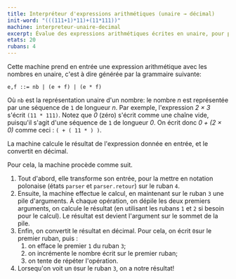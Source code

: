 ```yaml
---
title: Interpréteur d'expressions arithmétiques (unaire → décimal)
init-word: "(((111+1)*11)+(11*111))"
machine: interpreteur-unaire-decimal
excerpt: Évalue des expressions arithmétiques écrites en unaire, pour produire le résultat en décimal.
etats: 20
rubans: 4
---
```

Cette machine prend en entrée une expression arithmétique avec les nombres en unaire, c'est à dire générée par la grammaire suivante:

```
e,f ::= nb | (e + f) | (e * f)
```
Où `nb` est la représentation unaire d'un nombre: le nombre *n* est représentée par une séquence de `1` de longueur *n*.
Par exemple, l'expression *2 &times; 3* s'écrit `(11 * 111)`. Notez que *0* (zéro) s'écrit comme une chaîne vide, puisqu'il s'agit d'une séquence de `1` de longueur *0*. On écrit donc *0 + (2 &times; 0)* comme ceci : `( + ( 11 * ) )`. 

La machine calcule le résultat de l'expression donnée en entrée, et le convertit en décimal.

Pour cela, la machine procède comme suit.
1. Tout d'abord, elle transforme son entrée, pour la mettre en notation polonaise (états `parser` et  `parser.retour`) sur le ruban `4`.
2. Ensuite, la machine effectue le calcul, en maintenant sur le ruban `3` une pile d'arguments. À chaque opération, on dépile les deux premiers arguments, on calcule le résultat (en utilisant les rubans `1` et `2` si besoin pour le calcul). Le résultat est devient l'argument sur le sommet de la pile.
3. Enfin, on convertit le résultat en décimal. Pour cela, on écrit `0`sur le premier ruban, puis :
   1. on efface le premier `1` du ruban `3`;
   2. on incrémente le nombre écrit sur le premier ruban;
   3. on tente de répéter l'opération.
4. Lorsequ'on voit un `0`sur le ruban `3`, on a notre résultat!
